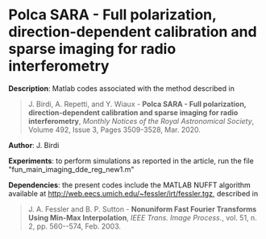 # Polca SARA - Full polarization, direction-dependent calibration and sparse imaging for radio interferometry

 **Description**: Matlab codes associated with the method described in
 > J. Birdi, A. Repetti, and Y. Wiaux - **Polca SARA - Full polarization, direction-dependent calibration and sparse imaging for radio interferometry**,
 *Monthly Notices of the Royal Astronomical Society*, Volume 492, Issue 3, Pages 3509-3528, Mar. 2020.
 
 **Author**: J. Birdi
 
 **Experiments**: to perform simulations as reported in the article, run the file "fun_main_imaging_dde_reg_new1.m"
 
 **Dependencies**: the present codes include the MATLAB NUFFT algorithm available at
 http://web.eecs.umich.edu/~fessler/irt/fessler.tgz, described in
 > J. A. Fessler and B. P. Sutton - **Nonuniform Fast Fourier Transforms Using Min-Max Interpolation**, *IEEE Trans. Image Process.*, vol. 51, n. 2, pp. 560--574, Feb. 2003.
